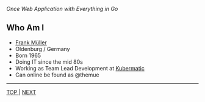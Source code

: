 *Once Web Application with Everything in Go*

## Who Am I

* [Frank Müller](https://themue.dev)
* Oldenburg / Germany
* Born 1965
* Doing IT since the mid 80s
* Working as Team Lead Development at [Kubermatic](https://www.kubermatic.com/)
* Can online be found as @themue

---

[   TOP   ](../README.md) | [   NEXT   ](experience.md)
